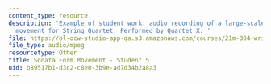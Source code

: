 ```yaml
---
content_type: resource
description: 'Example of student work: audio recording of a large-scale Sonata form
  movement for String Quartet. Performed by Quartet X. '
file: https://ol-ocw-studio-app-qa.s3.amazonaws.com/courses/21m-304-writing-in-tonal-forms-ii-spring-2009/b89517b1d3c2c8e03b9ead7d34b2a8a3_quartet5.mp3
file_type: audio/mpeg
resourcetype: Other
title: Sonata Form Movement - Student 5
uid: b89517b1-d3c2-c8e0-3b9e-ad7d34b2a8a3
---
```

